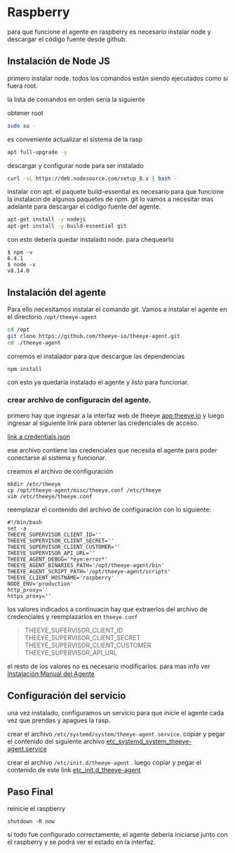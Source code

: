 # Raspberry

para que funcione el agente en raspberry es necesario instalar node y descargar el código fuente desde github.

## Instalación de Node JS

primero instalar node. todos los comandos están siendo ejecutados como si fuera root.

la lista de comandos en orden sería la siguiente

obtener root

```bash
sudo su -
```

es conveniente actualizar el sistema de la rasp

```bash
apt full-upgrade -y
```

descargar y configurar node para ser instalado

```bash
curl -sL https://deb.nodesource.com/setup_8.x | bash -
```

instalar con apt. el paquete build-essential es necesario para que funcione la instalacin de algunos paquetes de npm. git lo vamos a necesitar mas adelante para descargar el código fuente del agente.

```bash
apt-get install -y nodejs
apt-get install -y build-essential git
```

con esto debería quedar instalado node. para chequearlo

```text
$ npm -v
6.4.1
$ node -v
v8.14.0
```

## Instalación del agente

Para ello necesitamos instalar el comando git. Vamos a instalar el agente en el directorio `/opt/theeye-agent`

```bash
cd /opt
git clone https://github.com/theeye-io/theeye-agent.git
cd ./theeye-agent
```

corremos el instalador para que descargue las dependencias

```text
npm install
```

con esto ya quedaría instalado el agente y listo para funcionar.

### crear archivo de configuracin del agente.

primero hay que ingresar a la interfaz web de theeye [app.theeye.io](https://github.com/theeye-io/theeye-docs/tree/b13ed5d7b906be848ebd417b37c4624ca8caa803/the-eye-agent/app.theeye.io) y luego ingresar al siguiente link para obtener las credenciales de acceso.

[link a credentials.json](https://app.theeye.io/api/agent/credentials)

ese archivo contiene las credenciales que necesita el agente para poder conectarse al sistema y funcionar.

creamos el archivo de configuración

```text
mkdir /etc/theeye
cp /opt/theeye-agent/misc/theeye.conf /etc/theeye
vim /etc/theeye/theeye.conf
```

reemplazar el contenido del archivo de configuración con lo siguiente:

```text
#!/bin/bash
set -a
THEEYE_SUPERVISOR_CLIENT_ID=''
THEEYE_SUPERVISOR_CLIENT_SECRET=''
THEEYE_SUPERVISOR_CLIENT_CUSTOMER=''
THEEYE_SUPERVISOR_API_URL=''
THEEYE_AGENT_DEBUG='*eye:error*'
THEEYE_AGENT_BINARIES_PATH='/opt/theeye-agent/bin'
THEEYE_AGENT_SCRIPT_PATH='/opt/theeye-agent/scripts'
THEEYE_CLIENT_HOSTNAME='raspberry'
NODE_ENV='production'
http_proxy=''
https_proxy=''
```

los valores indicados a continuacin hay que extraerlos del archivo de credenciales y reemplazarlos en `theeye.conf`

> THEEYE\_SUPERVISOR\_CLIENT\_ID  
> THEEYE\_SUPERVISOR\_CLIENT\_SECRET  
> THEEYE\_SUPERVISOR\_CLIENT\_CUSTOMER  
> THEEYE\_SUPERVISOR\_API\_URL

el resto de los valores no es necesario modificarlos. para mas info ver [Instalación Manual del Agente](https://github.com/theeye-io/theeye-docs/blob/master/the-eye-agent/installation.md#step-3)

## Configuración del servicio

una vez instalado, configuramos un servicio para que inicie el agente cada vez que prendas y apagues la rasp.

crear el archivo `/etc/systemd/system/theeye-agent.service`. copiar y pegar el contenido del siguiente archivo [etc\_systemd\_system\_theeye-agent.service](https://github.com/theeye-io/theeye-docs/tree/b13ed5d7b906be848ebd417b37c4624ca8caa803/the-eye-agent/etc_systemd_system_theeye-agent.service)

crear el archivo `/etc/init.d/theeye-agent` . luego copiar y pegar el contenido de este link [etc\_init.d\_theeye-agent](https://github.com/theeye-io/theeye-docs/tree/b13ed5d7b906be848ebd417b37c4624ca8caa803/the-eye-agent/etc_init.d_theeye-agent)

## Paso Final

reinicie el raspberry

```text
shutdown -R now
```

si todo fue configurado correctamente, el agente debería iniciarse junto con el raspberry y se podrá ver el estado en la interfaz.

